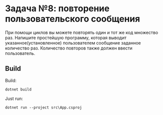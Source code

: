 ﻿# Задача №8: повторение пользовательского сообщения
При помощи циклов вы можете повторять один и тот же код множество раз.
Напишите простейшую программу, которая выводит указанное(установленное) пользователем сообщение заданное количество раз. Количество повторов также должен ввести пользователь.

## Build

Build:
```
dotnet build
```

Just run:
```
dotnet run --project src\App.csproj
```
